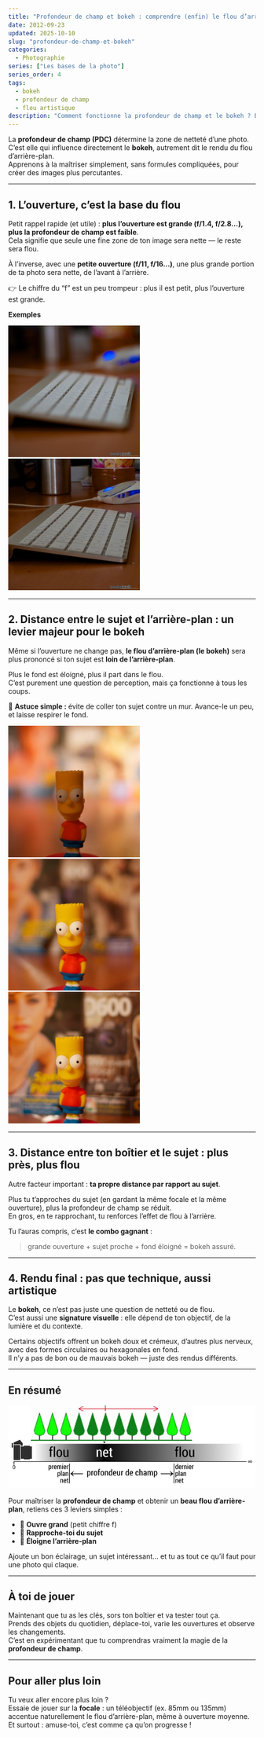 ```yaml
---
title: "Profondeur de champ et bokeh : comprendre (enfin) le flou d’arrière-plan"
date: 2012-09-23
updated: 2025-10-10
slug: "profondeur-de-champ-et-bokeh"
categories:
  - Photographie
series: ["Les bases de la photo"]
series_order: 4
tags:
  - bokeh
  - profondeur de champ
  - flou artistique
description: "Comment fonctionne la profondeur de champ et le bokeh ? Et comment les maîtriser simplement pour réussir vos photos avec un bel effet de flou artistique ? Voici une explication claire et sans jargon."
---
```


La **profondeur de champ (PDC)** détermine la zone de netteté d’une photo.  
C’est elle qui influence directement le **bokeh**, autrement dit le rendu du flou d’arrière-plan.  
Apprenons à la maîtriser simplement, sans formules compliquées, pour créer des images plus percutantes.

---

## 1. L’ouverture, c’est la base du flou

Petit rappel rapide (et utile) : **plus l’ouverture est grande (f/1.4, f/2.8…), plus la profondeur de champ est faible**.  
Cela signifie que seule une fine zone de ton image sera nette — le reste sera flou.

À l’inverse, avec une **petite ouverture (f/11, f/16…)**, une plus grande portion de ta photo sera nette, de l’avant à l’arrière.

👉 Le chiffre du “f” est un peu trompeur : plus il est petit, plus l’ouverture est grande.

**Exemples**

![flou](./img/flou.jpg "f/1.4 1/13s ISO 100")
![flou](./img/pas-flou.jpg "f/13 3.2s ISO 100")

---

## 2. Distance entre le sujet et l’arrière-plan : un levier majeur pour le bokeh

Même si l’ouverture ne change pas, **le flou d’arrière-plan (le bokeh)** sera plus prononcé si ton sujet est **loin de l’arrière-plan**.

Plus le fond est éloigné, plus il part dans le flou.  
C’est purement une question de perception, mais ça fonctionne à tous les coups.

🎯 **Astuce simple :** évite de coller ton sujet contre un mur. Avance-le un peu, et laisse respirer le fond.

![distance arriere plan](./img/distance-1.jpg "Arrière-plan très éloigné")
![distance arriere plan](./img/distance-2.jpg "Arrière-plan un peu moins éloigné")
![distance arriere plan](./img/distance-3.jpg "Arrière-plan proche")

---

## 3. Distance entre ton boîtier et le sujet : plus près, plus flou

Autre facteur important : **ta propre distance par rapport au sujet**.

Plus tu t’approches du sujet (en gardant la même focale et la même ouverture), plus la profondeur de champ se réduit.  
En gros, en te rapprochant, tu renforces l’effet de flou à l’arrière.

Tu l’auras compris, c’est **le combo gagnant** :  
> grande ouverture + sujet proche + fond éloigné = bokeh assuré.

---

## 4. Rendu final : pas que technique, aussi artistique

Le **bokeh**, ce n’est pas juste une question de netteté ou de flou.  
C’est aussi une **signature visuelle** : elle dépend de ton objectif, de la lumière et du contexte.

Certains objectifs offrent un bokeh doux et crémeux, d’autres plus nerveux, avec des formes circulaires ou hexagonales en fond.  
Il n’y a pas de bon ou de mauvais bokeh — juste des rendus différents.

---

## En résumé

![distance arriere plan](./img/pdc.jpg "La profondeur de champ")

Pour maîtriser la **profondeur de champ** et obtenir un **beau flou d’arrière-plan**, retiens ces 3 leviers simples :

- 🔆 **Ouvre grand** (petit chiffre f)  
- 👣 **Rapproche-toi du sujet**  
- 🌳 **Éloigne l’arrière-plan**

Ajoute un bon éclairage, un sujet intéressant… et tu as tout ce qu’il faut pour une photo qui claque.

---

## À toi de jouer

Maintenant que tu as les clés, sors ton boîtier et va tester tout ça.  
Prends des objets du quotidien, déplace-toi, varie les ouvertures et observe les changements.  
C’est en expérimentant que tu comprendras vraiment la magie de la **profondeur de champ**.

---

## Pour aller plus loin

Tu veux aller encore plus loin ?  
Essaie de jouer sur la **focale** : un téléobjectif (ex. 85mm ou 135mm) accentue naturellement le flou d’arrière-plan, même à ouverture moyenne.  
Et surtout : amuse-toi, c’est comme ça qu’on progresse !
